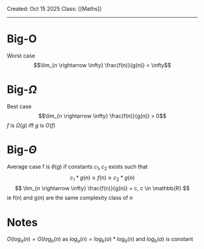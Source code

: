 Created: Oct 15 2025
Class: [[Maths]] 
- - -
# Big-O
Worst case
$$\lim_{n \rightarrow \infty} \frac{f(n)}{g(n)} < \infty$$
# Big-$\Omega$
Best case
$$\lim_{n \rightarrow \infty} \frac{f(n)}{g(n)} > 0$$
$f$ is  $\Omega(g)$ iff $g$ is $O(f)$ 
# Big-$\Theta$
Average case
f is $\theta(g)$ if constants $c_1, c_2$ exists such that
$$
c_1*g(n) \geq f(n) \geq c_2*g(n)
$$
$$
\lim_{n \rightarrow \infty} \frac{f(n)}{g(n)} = c, c \in \mathbb{R}
$$
ie f(n) and g(n) are the same complexity class of n

# Notes
$O(log_a (n) = O(log_b (n)$
as $log_a (n) = log_b (a) * log_b (n)$
and $log_b (a)$ is constant